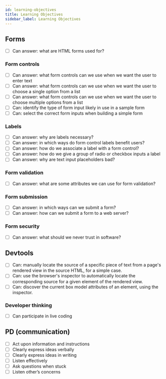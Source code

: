 ```yaml
---
id: learning-objectives
title: Learning Objectives
sidebar_label: Learning Objectives
---
```


## Forms

- [ ] Can answer: what are HTML forms used for?

### Form controls

- [ ] Can answer: what form controls can we use when we want the user to enter text
- [ ] Can answer: what form controls can we use when we want the user to choose a single option from a list
- [ ] Can answer: what form controls can we use when we want the user to choose multiple options from a list
- [ ] Can: identify the type of form input likely in use in a sample form
- [ ] Can: select the correct form inputs when building a simple form

### Labels

- [ ] Can answer: why are labels necessary?
- [ ] Can answer: in which ways do form control labels benefit users?
- [ ] Can answer: how do we associate a label with a form control?
- [ ] Can answer: how do we give a group of radio or checkbox inputs a label
- [ ] Can answer: why are text input placeholders bad?

### Form validation

- [ ] Can answer: what are some attributes we can use for form validation?

### Form submission

- [ ] Can answer: in which ways can we submit a form?
- [ ] Can answer: how can we submit a form to a web server?

### Form security

- [ ] Can answer: what should we never trust in software?

## Devtools

- [ ] Can: manually locate the source of a specific piece of text from a page's rendered view in the source HTML, for a simple case.
- [ ] Can: use the browser's inspector to automatically locate the corresponding source for a given element of the rendered view.
- [ ] Can: discover the current box model attributes of an element, using the inspector.

### Developer thinking

- [ ] Can participate in live coding

## PD (communication)

- [ ] Act upon information and instructions
- [ ] Clearly express ideas verbally
- [ ] Clearly express ideas in writing
- [ ] Listen effectively
- [ ] Ask questions when stuck
- [ ] Listen other’s concerns